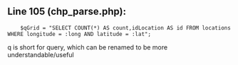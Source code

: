 ## Line 105 (chp_parse.php):
        $qGrid = "SELECT COUNT(*) AS count,idLocation AS id FROM locations WHERE longitude = :long AND latitude = :lat";

q is short for query, which can be renamed to be more understandable/useful